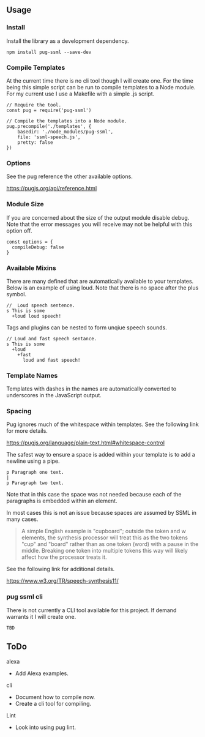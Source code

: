 
## Usage

### Install

Install the library as a development dependency.

    npm install pug-ssml --save-dev

### Compile Templates

At the current time there is no cli tool though I will create one.  For
the time being this simple script can be run to compile templates to a
Node module.  For my current use I use a Makefile with a simple .js script.

    // Require the tool.
    const pug = require('pug-ssml')

    // Compile the templates into a Node module.
    pug.precompile('./templates', {
        basedir: './node_modules/pug-ssml',
        file: 'ssml-speech.js',
        pretty: false
    })

    
### Options

See the pug reference the other available options.

https://pugjs.org/api/reference.html


### Module Size

If you are concerned about the size of the output module disable debug.
Note that the error messages you will receive may not be helpful with
this option off.

    const options = {
      compileDebug: false
    }
    

### Available Mixins

There are many defined that are automatically available to your templates.
Below is an example of using loud.  Note that there is no space after the
plus symbol.

    //  Loud speech sentence.
    s This is some
      +loud loud speech!
    
Tags and plugins can be nested to form unqiue speech sounds.

    // Loud and fast speech sentance.
    s This is some
      +loud
        +fast
          loud and fast speech!
          
          
### Template Names

Templates with dashes in the names are automatically converted to underscores in the JavaScript output.

### Spacing

Pug ignores much of the whitespace within templates.  See the following link for more details.

https://pugjs.org/language/plain-text.html#whitespace-control

The safest way to ensure a space is added within your template is to add a newline using a pipe.

    p Paragraph one text.
    |
    p Paragraph two text.
    
Note that in this case the space was not needed because each of the paragraphs is embedded within 
an element.    

    
    
In most cases this is not an issue because spaces are assumed by SSML in many cases.

> A simple English example is "cup<break/>board"; outside the token and w elements, 
> the synthesis processor will treat this as the two tokens "cup" and "board" rather
> than as one token (word) with a pause in the middle. Breaking one token into multiple
> tokens this way will likely affect how the processor treats it.

See the following link for additional details.

https://www.w3.org/TR/speech-synthesis11/

### pug ssml cli

There is not currently a CLI tool available for this project. If demand warrants it I will create one.

    TBD
    
## ToDo

alexa
- Add Alexa examples.

cli
- Document how to compile now.
- Create a cli tool for compiling.

Lint
- Look into using pug lint.